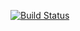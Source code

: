 [![Build Status](http://dmz-dl118-hki:8080/job/Kamux_build_and_robot/badge/icon)](http://dmz-dl118-hki:8080/job/Kamux_build_and_robot/)
